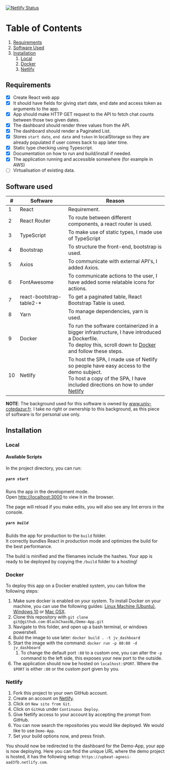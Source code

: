 [![Netlify Status](https://api.netlify.com/api/v1/badges/9527e4dc-1bb2-40ef-b6eb-8515b91579bf/deploy-status)](https://upbeat-agnesi-aad3fb.netlify.com/)

# Table of Contents

1. [Requirements](#Requirements)
2. [Software Used](#Software-used)
3. [Installation](#Installation)
    1. [Local](#Local)
    2. [Docker](#Docker)
    3. [Netlify](#Netlify)

## Requirements

- [X] Create React web app
- [X] It should have fields for giving start date, end date and access token as arguments to the app.
- [X] App should make HTTP GET request to the API to fetch chat counts between those two given dates.
- [X] The dashboard should render three values from the API.
- [X] The dashboard should render a Paginated List.
- [X] Stores `start date`, `end date` and `token` in localStorage so they are already populated if user comes back to app later time.
- [X] Static type checking using Typescript.
- [X] Documentation on how to run and build/install if needed.
- [X] The application running and accessible somewhere (for example in AWS)
- [ ] Virtualisation of existing data.

## Software used

\# | Software | Reason |
--- | --- | --- |
1 | React | Requirement. |
2 | React Router | To route between different components, a react router is used. |
3 | TypeScript | To make use of static types, I made use of TypeScript |
4 | Bootstrap | To structure the front-end, bootstrap is used. |
5 | Axios | To communicate with external API's, I added Axios. |
6 | FontAwesome | To communicate actions to the user, I have added some relatable icons for actions. |
7 | react-bootstrap-table2-* | To get a paginated table, React Bootstrap Table is used. |
8 | Yarn | To manage dependencies, yarn is used. |
9 | Docker | To run the software containerized in a bigger infrastructure, I have introduced a Dockerfile. <br> To deploy this, scroll down to [Docker](#Docker) and follow these steps.  |
10 | Netlify | To host the SPA, I made use of Netlify so people have easy access to the demo subject. <br> To host a copy of the SPA, I have included directions on how to under [Netlify](#Netlify) |


**NOTE**: The background used for this software is owned by www.univ-cotedazur.fr.
I take no right or ownership to this background, as this piece of software is for personal use only.

## Installation

### Local

#### Available Scripts

In the project directory, you can run:

##### `yarn start`

Runs the app in the development mode.<br />
Open [http://localhost:3000](http://localhost:3000) to view it in the browser.

The page will reload if you make edits, you will also see any lint errors in the console.

##### `yarn build`

Builds the app for production to the `build` folder.<br />
It correctly bundles React in production mode and optimizes the build for the best performance.

The build is minified and the filenames include the hashes. Your app is ready to be deployed by copying the `/build` folder to a hosting!

### Docker

To deploy this app on a Docker enabled system, you can follow the following steps:

1. Make sure docker is enabled on your system. To install Docker on your machine, you can use the following guides: [Linux Machine (Ubuntu)](https://www.linux.com/tutorials/how-install-and-use-docker-linux/), [Windows 10](https://www.how2shout.com/how-to/how-to-install-docker-on-windows-10.html) or [Mac OSX](https://docs.docker.com/docker-for-mac/install/).
2. Clone this repository with `git clone git@github.com:BlackChaosNL/Demo-App.git`
3. Navigate to this folder, and open up a bash terminal, or windows powershell.
4. Build the image to use later: `docker build . -t jv_dashboard`
5. Start the image with the command: `docker run -p 80:80 -d jv_dashboard`
    1. To change the default port `:80` to a custom one, you can alter the `-p` command to the left side, this exposes your new port to the outside.
6. The application should now be hosted on `localhost:$PORT`. Where the `$PORT` is either `:80` or the custom port given by you.

### Netlify

1. Fork this project to your own GitHub account.
2. Create an account on [Netlify](netlify.com).
3. Click on `New site from Git`.
4. Click on `GitHub` under `Continuous Deploy`.
5. Give Netlify access to your account by accepting the prompt from GitHub.
6. You can now search the repositories you would like deployed. We would like to use `Demo-App`.
7. Set your build options now, and press finish.

You should now be redirected to the dashboard for the Demo-App, your app is now deploying. Here you can find the unique URL where the demo project is hosted, it has the following setup: `https://upbeat-agnesi-aad3fb.netlify.com`.

